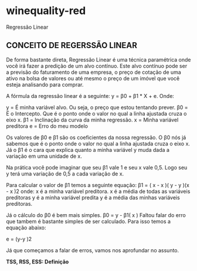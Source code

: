 # winequality-red
Regressão Linear

## **CONCEITO DE REGERSSÃO LINEAR**

De forma bastante direta, Regressão Linear é uma técnica paramétrica onde você irá fazer a predição de um alvo contínuo. 
Este alvo contínuo pode ser a previsão do faturamento de uma empresa, o preço de cotação de uma ativo na bolsa de valores ou até mesmo o preço de um imóvel que você esteja analisando para comprar. 

A fórmula da regressão linear é a seguinte:
y = β0 + β1 * X + e. Onde:

y = É minha variável alvo. Ou seja, o preço que estou tentando prever.
β0 = É o Intercepto. Que é o ponto onde o valor no qual a linha ajustada cruza o eixo x.
β1 = Inclinação da curva da minha regressão. 
x = Minha variável preditora
e = Erro do meu modelo

Os valores de β0 e β1 são os coeficientes da nossa regressão. O β0 nós já sabemos que é o ponto onde o valor no qual a linha ajustada cruza o eixo x. Já o β1 é o cara que explica quanto a minha variável y muda dada a variação em uma unidade de x. 

Na prática você pode imaginar que seu β1 vale 1 e seu x vale 0,5. Logo seu y terá uma variação de 0,5 a cada variação de x.

Para calcular o valor de β1  temos a seguinte equação:
β1 = ( x - x )( y - y )(x - x )2
onde:
x é a minha variável preditora.
x é a média de todas as variáveis preditoras
y é a minha variável predita
y é a média das minhas variáveis preditoras.

Já o cálculo do β0 é bem mais simples. 
β0 = y  - β1( x ) 
Faltou falar do erro que tambem é bastante simples de ser calculado. Para isso temos a equação abaixo: 

 e = (y-y )2

Já que começamos a falar de erros, vamos nos aprofundar no assunto.

**TSS, RSS, ESS: Definição**
